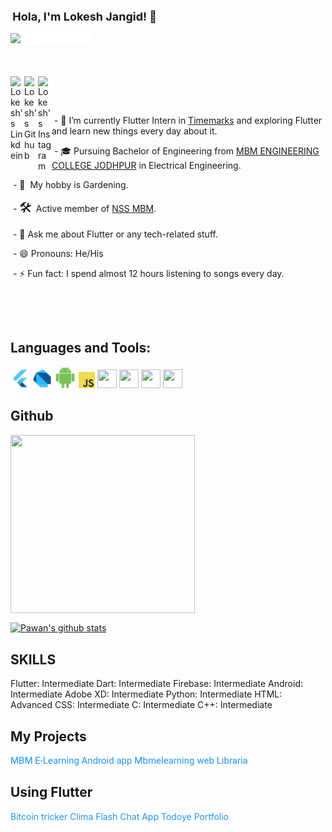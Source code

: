 <p><b>&nbsp;<span style="font-size: large;">Hola, I'm Lokesh Jangid! 👋</span></b></p><div class="nz oa ob dy x" style="background-color: white; box-sizing: inherit; color: rgba(0, 0, 0, 0.8); font-family: medium-content-sans-serif-font, -apple-system, BlinkMacSystemFont, &quot;Segoe UI&quot;, Roboto, Oxygen, Ubuntu, Cantarell, &quot;Open Sans&quot;, &quot;Helvetica Neue&quot;, sans-serif; margin-bottom: 32px; max-height: 131px; max-width: 131px; overflow: hidden;"><img role="presentation" src="https://miro.medium.com/fit/c/197/197/1*BcsfXcXrI1AA89-9A9ffHA.jpeg" style="box-sizing: inherit; vertical-align: middle;" width="131" /></div><p><b><span style="font-size: large;"><br /></span></b>

<a href="https://linkedin.com/in/lkrjangid">
  <img align="left" alt="Lokesh's Linkdein" src="https://cdn.jsdelivr.net/npm/simple-icons@v3/icons/linkedin.svg" width="22px" />
</a>
<a href="https://github.com/lkrjangid1">
  <img align="left" alt="Lokesh's Github" src="https://cdn.jsdelivr.net/npm/simple-icons@v3/icons/github.svg" width="22px" />
</a>
<a href="https://instagram.com/lkrjangid/">
  <img align="left" alt="Lokesh's Instagram" src="https://cdn.jsdelivr.net/npm/simple-icons@v3/icons/instagram.svg" width="22px" />
</a><br /></p><p><br /></p><p>&nbsp;- 🔭 I’m currently Flutter Intern in <a href="http://timemarks.in/">Timemarks</a> and exploring Flutter and learn new things every day about it.&nbsp;</p><p>&nbsp;- 🎓 Pursuing Bachelor of Engineering from <a href="http://mbm.ac.in/">MBM ENGINEERING COLLEGE JODHPUR</a> in Electrical Engineering.</p><p>&nbsp;- 🎄&nbsp; My hobby is Gardening.</p><p>&nbsp;-&nbsp;<span style="font-size: 20px;">🛠</span><span style="font-size: x-small;">&nbsp;</span>&nbsp;Active member of <a href="https://nssmbm.weebly.com/">NSS MBM</a>.&nbsp;&nbsp;</p><p>&nbsp;- 💬 Ask me about Flutter or any tech-related stuff.&nbsp;</p><p>&nbsp;- 😄 Pronouns: He/His&nbsp;</p><p>&nbsp;- ⚡ Fun fact: I spend almost 12 hours listening to songs every day.</p><p><br /></p><p>&nbsp;

## Languages and Tools:
<code><img height="31" src="https://raw.githubusercontent.com/github/explore/80688e429a7d4ef2fca1e82350fe8e3517d3494d/topics/flutter/flutter.png" width="31" /></code>
<code><img height="31" src="https://raw.githubusercontent.com/github/explore/80688e429a7d4ef2fca1e82350fe8e3517d3494d/topics/dart/dart.png" width="31" /></code>
<code><img height="35" src="https://raw.githubusercontent.com/github/explore/80688e429a7d4ef2fca1e82350fe8e3517d3494d/topics/android/android.png" width="35" /></code>
<code><img height="26" src="https://raw.githubusercontent.com/github/explore/80688e429a7d4ef2fca1e82350fe8e3517d3494d/topics/javascript/javascript.png" width="26" /></code>
<code><img border="0" data-original-height="749" data-original-width="768" height="30" src="https://upload.wikimedia.org/wikipedia/commons/thumb/c/c2/Adobe_XD_CC_icon.svg/768px-Adobe_XD_CC_icon.svg.png" width="31" /></code>
<code><img border="0" data-original-height="749" data-original-width="768" height="30" src="https://cdn4.iconfinder.com/data/icons/google-i-o-2016/512/google_firebase-2-512.png" width="31" /></code>
<code><img border="0" data-original-height="749" data-original-width="768" height="30" src="https://upload.wikimedia.org/wikipedia/commons/thumb/9/98/WordPress_blue_logo.svg/1024px-WordPress_blue_logo.svg.png" width="31" /></code>
 <code><img border="0" data-original-height="749" data-original-width="768" height="30" src="https://cdn.iconscout.com/icon/free/png-512/weebly-1-282554.png" width="31" /></code>
    
      
      
## Github
    
<a href="https://github.com/lkrjangid1">
  <img align="center" height="285" src="https://github-readme-stats.vercel.app/api/top-langs/?username=lkrjangid1&amp;theme=light&amp;hide_langs_below=1" width="295" /></a></p><p><a href="https://github.com/iampawan">
</a>
<a href="https://github.com/lkrjangid1">
 <img align="center" alt="Pawan's github stats" src="https://github-readme-stats.vercel.app/api?username=lkrjangid1&amp;show_icons=true&amp;theme=light&amp;line_height=27" /></a>
  
## SKILLS
  Flutter: Intermediate
  Dart: Intermediate
  Firebase: Intermediate
  Android: Intermediate
  Adobe XD: Intermediate
  Python: Intermediate
  HTML: Advanced
  CSS: Intermediate
  C: Intermediate
  C++: Intermediate
  
## My Projects
  <a href="https://drive.google.com/file/d/1PSU4hplQJojZ4DDhSDDTN69ECxAhvPep/view?usp=sharing" style="color: #2196f3; font-family: Roboto, sans-serif; font-size: 15px; text-decoration-line: none;">MBM E-Learning Android app</a>
  <a href="https://mbmec.weebly.com/" style="color: #2196f3; font-family: Roboto, sans-serif; font-size: 15px; text-decoration-line: none;">Mbmelearning web</a>
  <a href="https://mbmlibraria.herokuapp.com/" style="color: #2196f3; font-family: Roboto, sans-serif; font-size: 15px; text-decoration-line: none;">Libraria</a>

## Using Flutter
  <a href="https://github.com/lkrjangid1/bitcoin_tricker" style="color: #2196f3; text-decoration-line: none;">Bitcoin tricker</a>
  <a href="https://github.com/lkrjangid1/clima" style="color: #2196f3; text-decoration-line: none;">Clima</a>
  <a href="http://github.com/lkrjangid1/flashchatapp" style="color: #2196f3; text-decoration-line: none;">Flash Chat App</a>
  <a href="https://github.com/lkrjangid1/Todoye" style="color: #2196f3; text-decoration-line: none;"></a><a href="https://github.com/lkrjangid1/Todoye" style="color: #2196f3; text-decoration-line: none;">Todoye</a>
  <a href="https://lkrjangidportfolio.vercel.app/#/" style="color: #2196f3; text-decoration-line: none;"></a><a href="https://lkrjangidportfolio.vercel.app/#/" style="color: #2196f3; text-decoration-line: none;">Portfolio</a>

  





<!--
**lkrjangid1/lkrjangid1** is a ✨ _special_ ✨ repository because its `README.md` (this file) appears on your GitHub profile.

Here are some ideas to get you started:

- 🔭 I’m currently working on ...
- 🌱 I’m currently learning ...
- 👯 I’m looking to collaborate on ...
- 🤔 I’m looking for help with ...
- 💬 Ask me about ...
- 📫 How to reach me: ...
- 😄 Pronouns: ...
- ⚡ Fun fact: ...
-->

